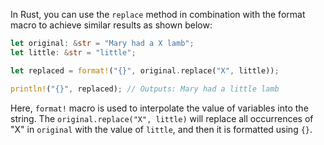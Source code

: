  In Rust, you can use the `replace` method in combination with the format macro to achieve similar results as shown below:

```rust
let original: &str = "Mary had a X lamb";
let little: &str = "little";

let replaced = format!("{}", original.replace("X", little));

println!("{}", replaced); // Outputs: Mary had a little lamb
```

Here, `format!` macro is used to interpolate the value of variables into the string. The `original.replace("X", little)` will replace all occurrences of "X" in `original` with the value of `little`, and then it is formatted using `{}`.
